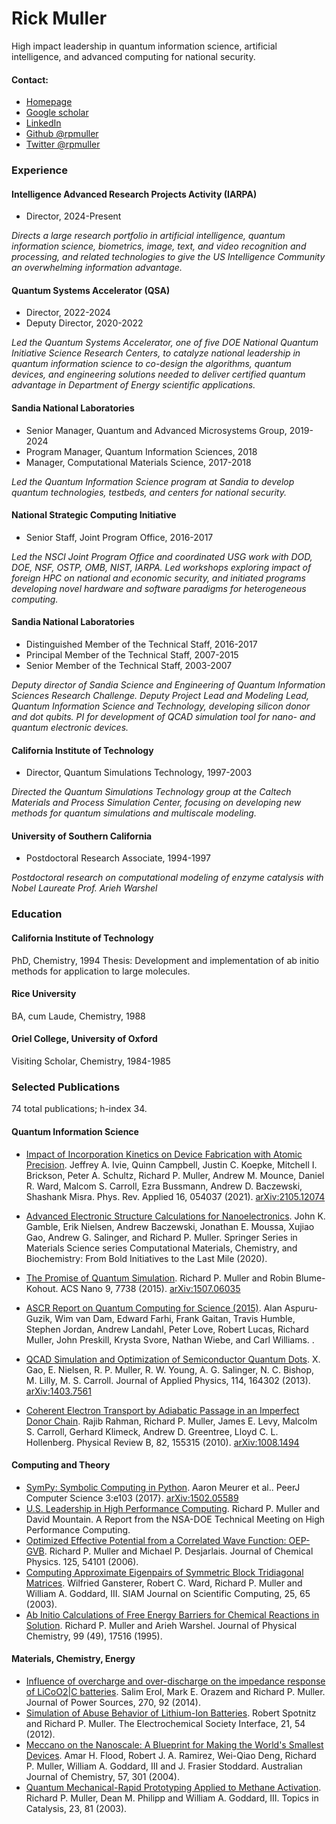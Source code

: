 
# Rick Muller
High impact leadership in quantum information science, artificial intelligence, and advanced computing for national security.

#### Contact:
- [Homepage](https://rmuller.net)
- [Google scholar](https://scholar.google.com/citations?user=ihGf4wgAAAAJ)
- [LinkedIn](https://in.linkedin.com/in/rick-muller-62082a)
- [Github @rpmuller](http://github.com/rpmuller)
- [Twitter @rpmuller](ttp://twitter.com/rpmuller)

      
### Experience
#### Intelligence Advanced Research Projects Activity (IARPA)
  - Director, 2024-Present

_Directs a large research portfolio in artificial intelligence, quantum information science, biometrics, image, text, and video recognition and processing, and related technologies to give the US Intelligence Community an overwhelming information advantage._
#### Quantum Systems Accelerator (QSA)
  - Director, 2022-2024
  - Deputy Director, 2020-2022

_Led the Quantum Systems Accelerator, one of five DOE National Quantum Initiative Science Research Centers, to catalyze national leadership in quantum information science to co-design the algorithms, quantum devices, and engineering solutions needed to deliver certified quantum advantage in Department of Energy scientific applications._
#### Sandia National Laboratories
  - Senior Manager, Quantum and Advanced Microsystems Group, 2019-2024
  - Program Manager, Quantum Information Sciences, 2018
  - Manager, Computational Materials Science, 2017-2018

_Led the Quantum Information Science program at Sandia to develop quantum technologies, testbeds, and centers for national security._
#### National Strategic Computing Initiative
  - Senior Staff, Joint Program Office, 2016-2017

_Led the NSCI Joint Program Office and coordinated USG work with DOD, DOE, NSF, OSTP, OMB, NIST, IARPA. Led workshops exploring impact of foreign HPC on national and economic security, and initiated programs developing novel hardware and software paradigms for heterogeneous computing._
#### Sandia National Laboratories
  - Distinguished Member of the Technical Staff, 2016-2017
  - Principal Member of the Technical Staff, 2007-2015
  - Senior Member of the Technical Staff, 2003-2007

_Deputy director of Sandia Science and Engineering of Quantum Information Sciences Research Challenge. Deputy Project Lead and Modeling Lead, Quantum Information Science and Technology, developing silicon donor and dot qubits. PI for development of QCAD simulation tool for nano- and quantum electronic devices._
#### California Institute of Technology
  - Director, Quantum Simulations Technology, 1997-2003

_Directed the Quantum Simulations Technology group at the Caltech Materials and Process Simulation Center, focusing on developing new methods for quantum simulations and multiscale modeling._
#### University of Southern California
  - Postdoctoral Research Associate, 1994-1997

_Postdoctoral research on computational modeling of enzyme catalysis with Nobel Laureate Prof. Arieh Warshel_

### Education
#### California Institute of Technology
PhD, Chemistry, 1994 Thesis: Development and implementation of ab initio methods for application to large molecules.
#### Rice University
BA, cum Laude, Chemistry, 1988 
#### Oriel College, University of Oxford
Visiting Scholar, Chemistry, 1984-1985 

### Selected Publications
74 total publications; h-index 34.

#### Quantum Information Science
 
- [Impact of Incorporation Kinetics on Device Fabrication with Atomic Precision](https://journals.aps.org/prapplied/abstract/10.1103/PhysRevApplied.16.054037). Jeffrey A. Ivie, Quinn Campbell, Justin C. Koepke, Mitchell I. Brickson, Peter A. Schultz, Richard P. Muller, Andrew M. Mounce, Daniel R. Ward, Malcom S. Carroll, Ezra Bussmann, Andrew D. Baczewski, Shashank Misra. Phys. Rev. Applied 16, 054037 (2021). [arXiv:2105.12074](2105.12074)
 
- [Advanced Electronic Structure Calculations for Nanoelectronics](https://link.springer.com/chapter/10.1007/978-3-030-18778-1_18). John K. Gamble, Erik Nielsen, Andrew Baczewski, Jonathan E. Moussa, Xujiao Gao, Andrew G. Salinger, and Richard P. Muller. Springer Series in Materials Science series Computational Materials, Chemistry, and Biochemistry: From Bold Initiatives to the Last Mile (2020). 
 
- [The Promise of Quantum Simulation](https://pubs.acs.org/doi/10.1021/acsnano.5b03650). Richard P. Muller and Robin Blume-Kohout. ACS Nano 9, 7738 (2015). [arXiv:1507.06035](1507.06035)
 
- [ASCR Report on Quantum Computing for Science (2015)](https://science.osti.gov/-/media/ascr/pdf/programdocuments/docs/ASCRQuantumReport-final.pdf). Alan Aspuru-Guzik, Wim van Dam, Edward Farhi, Frank Gaitan, Travis Humble, Stephen Jordan, Andrew Landahl, Peter Love, Robert Lucas, Richard Muller, John Preskill, Krysta Svore, Nathan Wiebe, and Carl Williams. . 
 
- [QCAD Simulation and Optimization of Semiconductor Quantum Dots](https://pubs.aip.org/aip/jap/article-abstract/114/16/164302/395457/Quantum-computer-aided-design-simulation-and?redirectedFrom=fulltext). X. Gao, E. Nielsen, R. P. Muller, R. W. Young, A. G. Salinger, N. C. Bishop, M. Lilly, M. S. Carroll. Journal of Applied Physics, 114, 164302 (2013). [arXiv:1403.7561](1403.7561)
 
- [Coherent Electron Transport by Adiabatic Passage in an Imperfect Donor Chain](https://journals.aps.org/prb/abstract/10.1103/PhysRevB.82.155315). Rajib Rahman, Richard P. Muller, James E. Levy, Malcolm S. Carroll, Gerhard Klimeck, Andrew D. Greentree, Lloyd C. L. Hollenberg. Physical Review B, 82, 155315 (2010). [arXiv:1008.1494](1008.1494)

#### Computing and Theory
- [SymPy: Symbolic Computing in Python](https://peerj.com/articles/cs-103/). Aaron Meurer et al.. PeerJ Computer Science 3:e103 (2017}. [arXiv:1502.05589](1502.05589)
- [U.S. Leadership in High Performance Computing](https://www.nitrd.gov/nitrdgroups/images/b/b4/nsa_doe_hpc_techmeetingreport.pdf). Richard P. Muller and David Mountain. A Report from the NSA-DOE Technical Meeting on High Performance Computing. 
- [Optimized Effective Potential from a Correlated Wave Function: OEP-GVB](https://pubs.aip.org/aip/jcp/article-abstract/125/5/054101/908943/Optimized-effective-potential-from-a-correlated?redirectedFrom=fulltext). Richard P. Muller and Michael P. Desjarlais. Journal of Chemical Physics. 125, 54101 (2006). 
- [Computing Approximate Eigenpairs of Symmetric Block Tridiagonal Matrices](https://epubs.siam.org/doi/10.1137/S1064827501399432). Wilfried Gansterer, Robert C. Ward, Richard P. Muller and William A. Goddard, III. SIAM Journal on Scientific Computing, 25, 65 (2003). 
- [Ab Initio Calculations of Free Energy Barriers for Chemical Reactions in Solution](https://pubs.acs.org/doi/10.1021/j100049a009). Richard P. Muller and Arieh Warshel. Journal of Physical Chemistry, 99 (49), 17516 (1995). 

#### Materials, Chemistry, Energy
- [Influence of overcharge and over-discharge on the impedance response of LiCoO2|C batteries](https://iopscience.iop.org/article/10.1149/MA2011-02/17/1469). Salim Erol, Mark E. Orazem and Richard P. Muller. Journal of Power Sources, 270, 92 (2014). 
- [Simulation of Abuse Behavior of Lithium-Ion Batteries](https://www.electrochem.org/dl/interface/sum/sum12/sum12_p057_060.pdf). Robert Spotnitz and Richard P. Muller. The Electrochemical Society Interface, 21, 54 (2012). 
- [Meccano on the Nanoscale: A Blueprint for Making the World&#x27;s Smallest Devices](https://www.publish.csiro.au/CH/CH03307). Amar H. Flood, Robert J. A. Ramirez, Wei-Qiao Deng, Richard P. Muller, William A. Goddard, III and J. Frasier Stoddard. Australian Journal of Chemistry, 57, 301 (2004). 
- [Quantum Mechanical-Rapid Prototyping Applied to Methane Activation](https://link.springer.com/article/10.1023/A:1024872320512). Richard P. Muller, Dean M. Philipp and William A. Goddard, III. Topics in Catalysis, 23, 81 (2003). 

